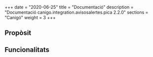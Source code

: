+++
date        = "2020-06-25"
title       = "Documentació"
description = "Documentació canigo.integration.avisosalertes.pica 2.2.0"
sections    = "Canigó"
weight      = 3
+++

## Propòsit



## Funcionalitats
